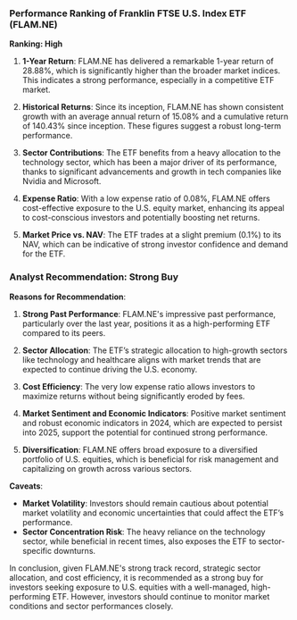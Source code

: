 ### Performance Ranking of Franklin FTSE U.S. Index ETF (FLAM.NE)

**Ranking: High**

1. **1-Year Return**: FLAM.NE has delivered a remarkable 1-year return of 28.88%, which is significantly higher than the broader market indices. This indicates a strong performance, especially in a competitive ETF market.

2. **Historical Returns**: Since its inception, FLAM.NE has shown consistent growth with an average annual return of 15.08% and a cumulative return of 140.43% since inception. These figures suggest a robust long-term performance.

3. **Sector Contributions**: The ETF benefits from a heavy allocation to the technology sector, which has been a major driver of its performance, thanks to significant advancements and growth in tech companies like Nvidia and Microsoft.

4. **Expense Ratio**: With a low expense ratio of 0.08%, FLAM.NE offers cost-effective exposure to the U.S. equity market, enhancing its appeal to cost-conscious investors and potentially boosting net returns.

5. **Market Price vs. NAV**: The ETF trades at a slight premium (0.1%) to its NAV, which can be indicative of strong investor confidence and demand for the ETF.

### Analyst Recommendation: Strong Buy

**Reasons for Recommendation**:

1. **Strong Past Performance**: FLAM.NE's impressive past performance, particularly over the last year, positions it as a high-performing ETF compared to its peers.

2. **Sector Allocation**: The ETF’s strategic allocation to high-growth sectors like technology and healthcare aligns with market trends that are expected to continue driving the U.S. economy.

3. **Cost Efficiency**: The very low expense ratio allows investors to maximize returns without being significantly eroded by fees.

4. **Market Sentiment and Economic Indicators**: Positive market sentiment and robust economic indicators in 2024, which are expected to persist into 2025, support the potential for continued strong performance.

5. **Diversification**: FLAM.NE offers broad exposure to a diversified portfolio of U.S. equities, which is beneficial for risk management and capitalizing on growth across various sectors.

**Caveats**:
- **Market Volatility**: Investors should remain cautious about potential market volatility and economic uncertainties that could affect the ETF’s performance.
- **Sector Concentration Risk**: The heavy reliance on the technology sector, while beneficial in recent times, also exposes the ETF to sector-specific downturns.

In conclusion, given FLAM.NE's strong track record, strategic sector allocation, and cost efficiency, it is recommended as a strong buy for investors seeking exposure to U.S. equities with a well-managed, high-performing ETF. However, investors should continue to monitor market conditions and sector performances closely.
